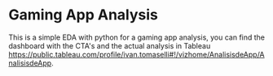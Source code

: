 # Gaming App Analysis


This is a simple EDA with python for a gaming app analysis, you can find the dashboard with the CTA's and the actual analysis in Tableau https://public.tableau.com/profile/ivan.tomaselli#!/vizhome/AnalisisdeApp/AnalisisdeApp.
